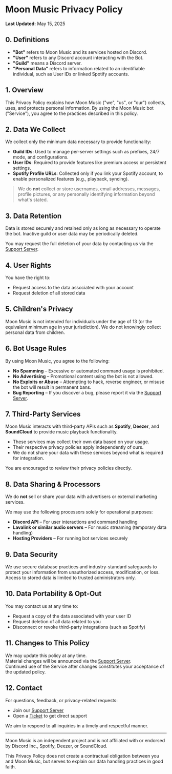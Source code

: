 # Moon Music Privacy Policy  
**Last Updated:** May 15, 2025  

## 0. Definitions  
- **"Bot"** refers to Moon Music and its services hosted on Discord.  
- **"User"** refers to any Discord account interacting with the Bot.  
- **"Guild"** means a Discord server.  
- **"Personal Data"** refers to information related to an identifiable individual, such as User IDs or linked Spotify accounts.

## 1. Overview  
This Privacy Policy explains how Moon Music ("we", "us", or "our") collects, uses, and protects personal information. By using the Moon Music bot ("Service"), you agree to the practices described in this policy.  

## 2. Data We Collect  
We collect only the minimum data necessary to provide functionality:  

- **Guild IDs**: Used to manage per-server settings such as prefixes, 24/7 mode, and configurations.  
- **User IDs**: Required to provide features like premium access or persistent settings.  
- **Spotify Profile URLs**: Collected only if you link your Spotify account, to enable personalized features (e.g., playback, syncing).  

> We do **not** collect or store usernames, email addresses, messages, profile pictures, or any personally identifying information beyond what's stated.  

## 3. Data Retention  
Data is stored securely and retained only as long as necessary to operate the bot. Inactive guild or user data may be periodically deleted.  

You may request the full deletion of your data by contacting us via the [Support Server](https://discord.gg/wqTgHeJ4Ku).  

## 4. User Rights  
You have the right to:  
- Request access to the data associated with your account  
- Request deletion of all stored data

## 5. Children's Privacy  
Moon Music is not intended for individuals under the age of 13 (or the equivalent minimum age in your jurisdiction). We do not knowingly collect personal data from children.  

## 6. Bot Usage Rules  
By using Moon Music, you agree to the following:  
- **No Spamming** – Excessive or automated command usage is prohibited.  
- **No Advertising** – Promotional content using the bot is not allowed.  
- **No Exploits or Abuse** – Attempting to hack, reverse engineer, or misuse the bot will result in permanent bans.  
- **Bug Reporting** – If you discover a bug, please report it via the [Support Server](https://discord.gg/wqTgHeJ4Ku).  

## 7. Third-Party Services  
Moon Music interacts with third-party APIs such as **Spotify**, **Deezer**, and **SoundCloud** to provide music playback functionality.  

- These services may collect their own data based on your usage.  
- Their respective privacy policies apply independently of ours.  
- We do not share your data with these services beyond what is required for integration.  

You are encouraged to review their privacy policies directly.

## 8. Data Sharing & Processors  
We do **not** sell or share your data with advertisers or external marketing services.  

We may use the following processors solely for operational purposes:  
- **Discord API** – For user interactions and command handling  
- **Lavalink or similar audio servers** – For music streaming (temporary data handling)  
- **Hosting Providers** – For running bot services securely  

## 9. Data Security  
We use secure database practices and industry-standard safeguards to protect your information from unauthorized access, modification, or loss.  
Access to stored data is limited to trusted administrators only.  

## 10. Data Portability & Opt-Out  
You may contact us at any time to:  
- Request a copy of the data associated with your user ID  
- Request deletion of all data related to you  
- Disconnect or revoke third-party integrations (such as Spotify)  

## 11. Changes to This Policy  
We may update this policy at any time.  
Material changes will be announced via the [Support Server](https://discord.gg/wqTgHeJ4Ku).  
Continued use of the Service after changes constitutes your acceptance of the updated policy.  

## 12. Contact  
For questions, feedback, or privacy-related requests:  
- Join our [Support Server](https://discord.gg/wqTgHeJ4Ku)  
- Open a [Ticket](https://discord.com/channels/1114081203721613314/1217133094608568401) to get direct support  

We aim to respond to all inquiries in a timely and respectful manner.

---

Moon Music is an independent project and is not affiliated with or endorsed by Discord Inc., Spotify, Deezer, or SoundCloud.

This Privacy Policy does not create a contractual obligation between you and Moon Music, but serves to explain our data handling practices in good faith.
